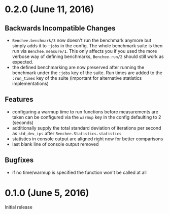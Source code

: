# 0.2.0 (June 11, 2016)

## Backwards Incompatible Changes

* `Benchee.benchmark/3` now doesn't run the benchmark anymore but simply adds it to `:jobs` in the config. The whole benchmark suite is then run via `Benchee.measure/1`. This only affects you if you used the more verbose way of defining benchmarks, `Benchee.run/2` should still work as expected.
* the defined benchmarking are now preserved after running the benchmark under the `:jobs` key of the suite. Run times are added to the `:run_times` key of the suite (important for alternative statistics implementations)

## Features

* configuring a warmup time to run functions before measurements are taken can be configured via the `warmup` key in the config defaulting to 2 (seconds)
* additionally supply the total standard deviation of iterations per second as `std_dev_ips` after `Benchee.Statistics.statistics`
* statistics in console output are aligned right now for better comparisons
* last blank line of console output removed

## Bugfixes

* if no time/warmup is specified the function won't be called at all

# 0.1.0 (June 5, 2016)

Initial release
